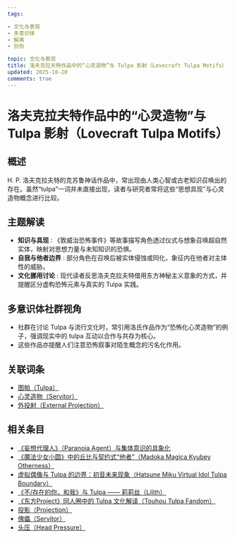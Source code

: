 ```yaml
---
tags:

- 文化与表现
- 多意识体
- 解离
- 创伤

topic: 文化与表现
title: 洛夫克拉夫特作品中的“心灵造物”与 Tulpa 影射（Lovecraft Tulpa Motifs）
updated: 2025-10-20
comments: true
---
```


# 洛夫克拉夫特作品中的“心灵造物”与 Tulpa 影射（Lovecraft Tulpa Motifs）

## 概述

H. P. 洛夫克拉夫特的克苏鲁神话作品中，常出现由人类心智或古老知识召唤出的存在。虽然“tulpa”一词并未直接出现，读者与研究者常将这些“思想具现”与心灵造物概念进行比较。

## 主题解读

- **知识与具现** : 《敦威治恐怖事件》等故事描写角色透过仪式与想象召唤超自然实体，映射对思想力量与未知知识的恐惧。
- **自我与他者边界** : 部分角色在召唤后被实体侵蚀或同化，象征内在他者对主体性的威胁。
- **文化挪用讨论** : 现代读者反思洛夫克拉夫特借用东方神秘主义意象的方式，并提醒区分虚构恐怖元素与真实的 Tulpa 实践。

## 多意识体社群视角

- 社群在讨论 Tulpa 与流行文化时，常引用洛氏作品作为“恐怖化心灵造物”的例子，强调现实中的 tulpa 互动以合作与共存为核心。
- 这些作品亦提醒人们注意恐怖叙事对陌生概念的污名化作用。

## 关联词条

- [图帕（Tulpa）](Tulpa.md)
- [心灵造物（Servitor）](Servitor.md)
- [外投射（External Projection）](External-Projection.md)

## 相关条目

- [《妄想代理人》（Paranoia Agent）与集体意识的具象化](Paranoia-Agent-Collective-Consciousness.md)
- [《魔法少女小圆》中的丘比与契约式“他者”（Madoka Magica Kyubey Otherness）](Madoka-Magica-Kyubey-Otherness.md)
- [虚拟偶像与 Tulpa 的边界：初音未来现象（Hatsune Miku Virtual Idol Tulpa Boundary）](Hatsune-Miku-Virtual-Idol-Tulpa-Boundary.md)
- [《不/存在的你，和我》与 Tulpa —— 莉莉丝（Lilith）](Nonexistent-You-And-Me-Tulpa-Lilith.md)
- [《东方Project》同人圈中的 Tulpa 文化解读（Touhou Tulpa Fandom）](Touhou-Tulpa-Fandom.md)
- [投影（Projection）](Projection.md)
- [傀儡（Servitor）](Servitor.md)
- [头压（Head Pressure）](Head-Pressure.md)
